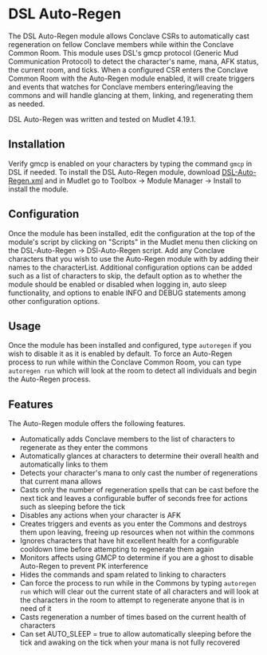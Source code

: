 # DSL Auto-Regen

The DSL Auto-Regen module allows Conclave CSRs to automatically cast regeneration on fellow Conclave members while within the Conclave Common Room. This module uses DSL's gmcp protocol (Generic Mud Communication Protocol) to detect the character's name, mana, AFK status, the current room, and ticks. When a configured CSR enters the Conclave Common Room with the Auto-Regen module enabled, it will create triggers and events that watches for Conclave members entering/leaving the commons and will handle glancing at them, linking, and regenerating them as needed.

DSL Auto-Regen was written and tested on Mudlet 4.19.1.

## Installation

Verify gmcp is enabled on your characters by typing the command `gmcp` in DSL if needed. To install the DSL Auto-Regen module, download [DSL-Auto-Regen.xml](DSL-Auto-Regen.xml) and in Mudlet go to Toolbox -> Module Manager -> Install to install the module.

## Configuration

Once the module has been installed, edit the configuration at the top of the module's script by clicking on "Scripts" in the Mudlet menu then clicking on the DSL-Auto-Regen -> DSl-Auto-Regen script. Add any Conclave characters that you wish to use the Auto-Regen module with by adding their names to the characterList. Additional configuration options can be added such as a list of characters to skip, the default option as to whether the module should be enabled or disabled when logging in, auto sleep functionality, and options to enable INFO and DEBUG statements among other configuration options.

## Usage

Once the module has been installed and configured, type `autoregen` if you wish to disable it as it is enabled by default. To force an Auto-Regen process to run while within the Conclave Common Room, you can type `autoregen run` which will look at the room to detect all individuals and begin the Auto-Regen process.

## Features

The Auto-Regen module offers the following features.

* Automatically adds Conclave members to the list of characters to regenerate as they enter the commons
* Automatically glances at characters to determine their overall health and automatically links to them
* Detects your character's mana to only cast the number of regenerations that current mana allows
* Casts only the number of regeneration spells that can be cast before the next tick and leaves a configurable buffer of seconds free for actions such as sleeping before the tick
* Disables any actions when your character is AFK
* Creates triggers and events as you enter the Commons and destroys them upon leaving, freeing up resources when not within the commons
* Ignores characters that have hit excellent health for a configurable cooldown time before attempting to regenerate them again
* Monitors affects using GMCP to determine if you are a ghost to disable Auto-Regen to prevent PK interference
* Hides the commands and spam related to linking to characters
* Can force the process to run while in the Commons by typing `autoregen run` which will clear out the current state of all characters and will look at the characters in the room to attempt to regenerate anyone that is in need of it 
* Casts regeneration a number of times based on the current health of characters
* Can set AUTO_SLEEP = true to allow automatically sleeping before the tick and awaking on the tick when your mana is not fully recovered
